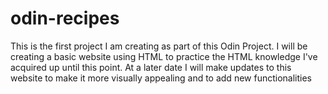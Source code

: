 # odin-recipes

This is the first project I am creating as part of this Odin Project.  I will be creating a basic website using HTML to practice the HTML knowledge I've acquired up until this point. At a later date I will make updates to this website to make it more visually appealing and to add new functionalities